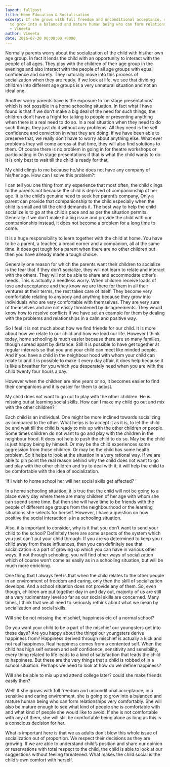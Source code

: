 ```yaml
---
layout: fullpost
title: Home Education & Socialisation
excerpt: If she grows with full freedom and unconditional acceptance, she is going
  to grow into a balanced and mature human being who can form relationships very comfortably."
  - Vineeta
author: Vineeta
date: 2016-07-20 00:00:00 +0000
---
```


Normally parents worry about the socialization of the child with his/her own age group. In fact it lends the child with an opportunity to interact with the people of all ages. They play with the children of their age group in the evenings and also interact with the people of all age groups with equal confidence and surety. They naturally move into this process of socialization when they are ready. If we look at life, we see that dividing children into different age groups is a very unnatural situation and not an ideal one.

Another worry parents have is the exposure to ‘on stage presentations’ which is not possible in a home schooling situation. In fact what I have found is that if we don’t make a big deal of the need for such things, the children don’t have a fright for talking to people or presenting anything when there is a real need to do so. In a real situation when they need to do such things, they just do it without any problems. All they need is the self confidence and conviction in what they are doing. If we have been able to preserve that, we really don’t have to worry about anything else. What ever problems they will come across at that time, they will also find solutions to them. Of course there is no problem in going in for theatre workshops or participating in On stage presentations if that is what the child wants to do. It is only best to wait till the child is ready for that.

My child clings to me because he/she does not have any company of his/her age. How can I solve this problem?:

I can tell you one thing from my experience that most often, the child clings to the parents not because the child is deprived of companionship of her age. It is the child’s genuine need to seek her parent’s company, Only a parent can provide that companionship to the child especially when the child is small and till the child demands it. The best way to help the child socialize is to go at the child’s pace and as per the situation permits. Generally if we don’t make it a big issue and provide the child with our companionship instead, it does not become a problem for a long time to come. 

It is a huge responsibility to learn together with the child at home. You have to be a parent, a teacher, a bread earner and a companion, all at the same time. It does get tough for a parent when there are no other children but then you have already made a tough choice. 

Generally one reason for which the parents want their children to socialize is the fear that if they don’t socialize, they will not learn to relate and interact with the others. They will not be able to share and accommodate other’s needs. This is actually a needless worry. When children receive loads of love and acceptance and they know we are there for them in all their ventures at their terms, the rest takes care of itself. They become very comfortable relating to anybody and anything because they grow into individuals who are very comfortable with themselves. They are very sure of themselves and are not easily threatened by disagreements. They would know how to resolve conflicts if we have set an example for them by dealing with the problems and relationships in a calm and positive way.

So I feel it is not much about how we find friends for our child. It is more about how we relate to our child and how we lead our life. However I think today, home schooling is much easier because there are so many families, though spread apart by distance. Still it is possible to have get together at regular intervals so that you and your child can meet like minded people. And if you have a child in the neighbour hood with whom your child can relate to and it is possible to make it every day affair, it does help because it is like a breather for you which you desperately need when you are with the child twenty four hours a day. 

However when the children are nine years or so, it becomes easier to find their companions and it is easier for them to adjust. 

My child does not want to go out to play with the other children. He is missing out at learning social skills. How can I make my child go out and mix with the other children?


Each child is an individual. One might be more inclined towards socializing as compared to the other. What helps is to accept it as it is, to let the child be and wait till the child is ready to mix up with the other children or people. Some times children do not want to go and play with the children in the neighbour hood. It does not help to push the child to do so. May be the child is just happy being by himself. Or may be the child experiences some aggression from those children. Or may be the child has some health problem. So it helps to look at the situation in a very rational way. If we are able to pin point the real reason behind why the child does not want to go and play with the other children and try to deal with it, it will help the child to be comfortable with the idea of socialization. 

‘If I wish to home school her will her social skills get affected? ’

In a home schooling situation, it is true that the child will not be going to a place every day where there are many children of her age with whom she can spend some time. But then she will have time to be friends with the people of different age groups from the neighbourhood or the learning situations she selects for herself. However, I have a question on how positive the social interaction is in a schooling situation.

Also, it is important to consider, why is it that you don’t want to send your child to the school? Definitely there are some aspects of the system which you just can’t put your child through. If you are so determined to keep you r child away from these influences, then you can definitely see that socialization is a part of growing up which you can have in various other ways. If not through schooling, you will find other ways of socialization which of course won’t come as easily as in a schooling situation, but will be much more enriching. 

One thing that I always feel is that when the child relates to the other people in an environment of freedom and caring, only then the skill of socialization develops. And a school situation does not provide any of them. So, even though, children are put together day in and day out, majority of us are still at a very rudimentary level so far as our social skills are concerned. Many times, I think that we all need to seriously rethink about what we mean by socialization and social skills. 


Will she be not missing the mischief, happiness etc of a normal school?

Do you want your child to be a part of the mischief our youngsters get into these days? Are you happy about the things our youngsters derive happiness from? Happiness derived through mischief is actually a kick and not real happiness. Real happiness comes from a contented self. When the child has high self esteem and self confidence, sensitivity and sensibility, every thing related to life leads to a kind of satisfaction that leads the child to happiness. But these are the very things that a child is robbed of in a school situation. Perhaps we need to look at how do we define happiness?


Will she be able to mix up and attend college later? could she make friends easily then? 

Well! If she grows with full freedom and unconditional acceptance, in a sensitive and caring environment, she is going to grow into a balanced and mature human being who can form relationships very comfortably. She will also be mature enough to see what kind of people she is comfortable with and what kind of people she would like to avoid. If she is not comfortable with any of them, she will still be comfortable being alone as long as this is a conscious decision for her. 

What is important here is that we as adults don’t blow this whole issue of socialization out of proportion. We respect their decisions as they are growing. If we are able to understand child’s position and share our opinion or reservations with total respect to the child, the child is able to look at our suggestions without feeling threatened. What makes the child social is the child’s own comfort with herself.
